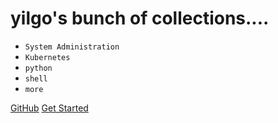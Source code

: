 
# **yilgo's bunch of collections....**

- ```System Administration```
- ```Kubernetes```
- ```python```
- ```shell```
- ```more```

[GitHub](/home)
[Get Started](?id=hello-123)